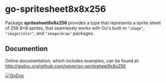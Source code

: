 # go-spritesheet8x8x256

Package **spritesheet8x8x256** provides a type that represents a sprite sheet of 256 8×8 sprites,
that seamlessly works with Go's built-in `"image"`, `"image/color"`, and `"image/draw"` packages.

## Documention

Online documentation, which includes examples, can be found at: http://godoc.org/github.com/reiver/go-spritesheet8x8x256

[![GoDoc](https://godoc.org/github.com/reiver/go-spritesheet8x8x256?status.svg)](https://godoc.org/github.com/reiver/go-spritesheet8x8x256)
